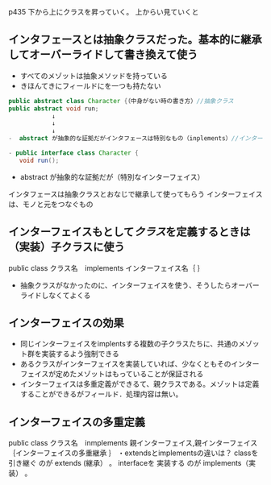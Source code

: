 p435
下から上にクラスを昇っていく。
上からい見ていくと
## インタフェースとは抽象クラスだった。基本的に継承してオーバーライドして書き換えて使う
- すべてのメゾットは抽象メソッドを持っている
- きほんてきにフィールドにを一つも持たない

```java
public abstract class Character {（中身がない時の書き方）//抽象クラス
public abstract void run;
            ↓
            ↓
            ↓
-  abstract が抽象的な証拠だがインタフェースは特別なもの（inplements）//インターフェイスを継承してつかうと継承標記のextends→implements(インクリメント)

- public interface class Character {
   void run();
   ```
-  abstract が抽象的な証拠だが（特別なインターフェイス）

インタフェースは抽象クラスとおなじで継承して使ってもらう
インターフェイスは、モノと元をつなぐもの
 
 ## インターフェイスもとして*クラス*を定義するときは（実装）子クラスに使う
 public class クラス名　implements インターフェイス名｛
 ｝
 
 - 抽象クラスがなかったのに、インターフェイスを使う、そうしたらオーバーライドしなくてよくる
 ## インターフェイスの効果
 - 同じインターフェイスをimplentsする複数の子クラスたちに、共通のメゾット群を実装するよう強制できる
 - あるクラスがインターフェイスを実装していれば、少なくともそのインターフェイスが定めたメゾットはもっていることが保証される
 - インターフェイスは多重定義ができるて、親クラスである。メゾットは定義することができるがフィールド．処理内容は無い。
 ## インターフェイスの多重定義
 public class クラス名　inmplements 親インターフェイス,親インターフェイス｛インターフェイスの多重継承
 ｝
 ・extendsとimplementsの違いは？ classを 引き継ぐ のが extends (継承） 。 interfaceを 実装する のが implements（実装） 。

